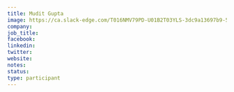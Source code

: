 ```yaml
---
title: Mudit Gupta
image: https://ca.slack-edge.com/T016NMV79PD-U01B2T03YLS-3dc9a13697b9-512
company:
job_title:
facebook:
linkedin: 
twitter: 
website:
notes:
status: 
type: participant
---
```


<!-- put more details about participant here -->
